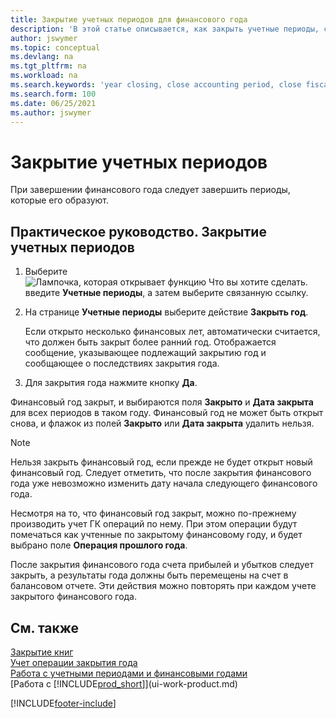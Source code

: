 ```yaml
---
title: Закрытие учетных периодов для финансового года
description: 'В этой статье описывается, как закрыть учетные периоды, составляющие финансовый год для закрытия года.'
author: jswymer
ms.topic: conceptual
ms.devlang: na
ms.tgt_pltfrm: na
ms.workload: na
ms.search.keywords: 'year closing, close accounting period, close fiscal year, bank account detailed trial balance'
ms.search.form: 100
ms.date: 06/25/2021
ms.author: jswymer
---
```

# <a name="close-accounting-periods"></a><a name="close-accounting-periods"></a><a name="close-accounting-periods"></a>Закрытие учетных периодов

При завершении финансового года следует завершить периоды, которые его образуют.

## <a name="to-close-accounting-periods"></a><a name="to-close-accounting-periods"></a><a name="to-close-accounting-periods"></a>Практическое руководство. Закрытие учетных периодов

1. Выберите ![Лампочка, которая открывает функцию Что вы хотите сделать.](media/ui-search/search_small.png "Что вы хотите сделать") введите **Учетные периоды**, а затем выберите связанную ссылку.
2. На странице **Учетные периоды** выберите действие **Закрыть год**.

    Если открыто несколько финансовых лет, автоматически считается, что должен быть закрыт более ранний год. Отображается сообщение, указывающее подлежащий закрытию год и сообщающее о последствиях закрытия года.
3. Для закрытия года нажмите кнопку **Да**.

Финансовый год закрыт, и выбираются поля **Закрыто** и **Дата закрыта** для всех периодов в таком году. Финансовый год не может быть открыт снова, и флажок из полей **Закрыто** или **Дата закрыта** удалить нельзя.

> [!NOTE]  
> Нельзя закрыть финансовый год, если прежде не будет открыт новый финансовый год. Следует отметить, что после закрытия финансового года уже невозможно изменить дату начала следующего финансового года.

Несмотря на то, что финансовый год закрыт, можно по-прежнему производить учет ГК операций по нему. При этом операции будут помечаться как учтенные по закрытому финансовому году, и будет выбрано поле **Операция прошлого года**.

После закрытия финансового года счета прибылей и убытков следует закрыть, а результаты года должны быть перемещены на счет в балансовом отчете. Эти действия можно повторять при каждом учете закрытого финансового года.

## <a name="see-also"></a><a name="see-also"></a><a name="see-also"></a>См. также

[Закрытие книг](year-close-books.md)  
[Учет операции закрытия года](year-how-post-year-end-close-entry.md)  
[Работа с учетными периодами и финансовыми годами](finance-accounting-periods-and-fiscal-years.md)  
[Работа с [!INCLUDE[prod_short](includes/prod_short.md)]](ui-work-product.md)


[!INCLUDE[footer-include](includes/footer-banner.md)]
